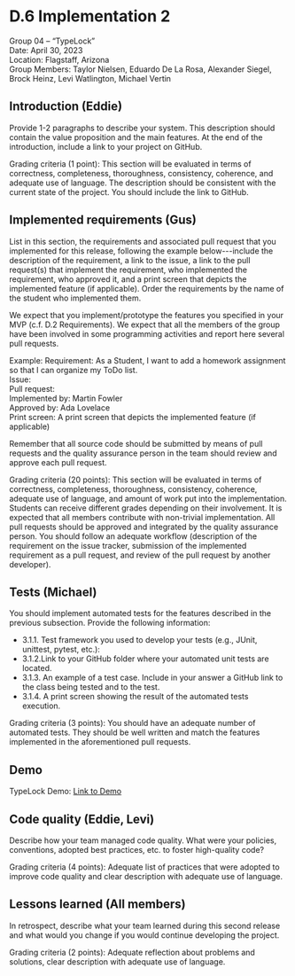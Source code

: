 # D.6 Implementation 2

Group 04 – “TypeLock”\
Date: April 30, 2023\
Location: Flagstaff, Arizona\
Group Members: Taylor Nielsen, Eduardo De La Rosa, Alexander Siegel, Brock Heinz, Levi Watlington, Michael Vertin

## Introduction (Eddie)

Provide 1-2 paragraphs to describe your system. This description should contain the value proposition and the main features. At the end of the introduction, include a link to your project on GitHub.

Grading criteria (1 point): This section will be evaluated in terms of correctness, completeness, thoroughness, consistency, coherence, and adequate use of language. The description should be consistent with the current state of the project. You should include the link to GitHub.

## Implemented requirements (Gus)

List in this section, the requirements and associated pull request that you implemented for this release, following the example below---include the description of the requirement, a link to the issue,  a link to the pull request(s) that implement the requirement, who implemented the requirement, who approved it, and a print screen that depicts the implemented feature (if applicable). Order the requirements by the name of the student who implemented them.

We expect that you implement/prototype the features you specified in your MVP (c.f. D.2 Requirements). We expect that all the members of the group have been involved in some programming activities and report here several pull requests.

Example:
Requirement: As a Student, I want to add a homework assignment so that I can organize my ToDo list.\
Issue:\
Pull request:\
Implemented by: Martin Fowler\
Approved by: Ada Lovelace\
Print screen: A print screen that depicts the implemented feature (if applicable)

Remember that all source code should be submitted by means of pull requests and the quality assurance person in the team should review and approve each pull request.

Grading criteria (20 points): This section will be evaluated in terms of correctness, completeness, thoroughness, consistency, coherence, adequate use of language, and amount of work put into the implementation. Students can receive different grades depending on their involvement. It is expected that all members contribute with non-trivial implementation. All pull requests should be approved and integrated by the quality assurance person. You should follow an adequate workflow (description of the requirement on the issue tracker, submission of the implemented requirement as a pull request, and review of the pull request by another developer).

## Tests (Michael)

You should implement automated tests for the features described in the previous subsection. Provide the following information:

- 3.1.1. Test framework you used to develop your tests (e.g., JUnit, unittest, pytest, etc.):
- 3.1.2.Link to your GitHub folder where your automated unit tests are located.
- 3.1.3. An example of a test case. Include in your answer a GitHub link to the class being tested and to the test.
- 3.1.4. A print screen showing the result of the automated tests execution.

Grading criteria (3 points): You should have an adequate number of automated tests. They should be well written and match the features implemented in the aforementioned pull requests.

## Demo

TypeLock Demo: [Link to Demo](https://youtu.be/C2s3oM5v9yE)

## Code quality (Eddie, Levi)

Describe how your team managed code quality. What were your policies, conventions, adopted best practices, etc. to foster high-quality code?

Grading criteria (4 points): Adequate list of practices that were adopted to improve code quality and clear description with adequate use of language.

## Lessons learned (All members)

In retrospect, describe what your team learned during this second release and what would you change if you would continue developing the project.

Grading criteria (2 points): Adequate reflection about problems and solutions, clear description with adequate use of language.
